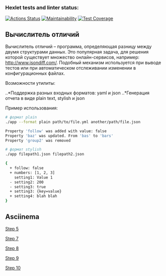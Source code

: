 ### Hexlet tests and linter status:
[![Actions Status](https://github.com/d1z3d/java-project-71/actions/workflows/hexlet-check.yml/badge.svg)](https://github.com/d1z3d/java-project-71/actions) [![Maintainability](https://api.codeclimate.com/v1/badges/b536ef390e1bc0752161/maintainability)](https://codeclimate.com/github/d1z3d/java-project-71/maintainability) [![Test Coverage](https://api.codeclimate.com/v1/badges/b536ef390e1bc0752161/test_coverage)](https://codeclimate.com/github/d1z3d/java-project-71/test_coverage)



## Вычислитель отличий
Вычислитель отличий – программа, определяющая разницу между двумя структурами данных. Это популярная задача, для решения которой существует множество онлайн-сервисов, например: http://www.jsondiff.com/. Подобный механизм используется при выводе тестов или при автоматическом отслеживании изменении в конфигурационных файлах.

Возможности утилиты:

..*Поддержка разных входных форматов: yaml и json
..*Генерация отчета в виде plain text, stylish и json

Пример использования:

```bash
# формат plain
./app --format plain path/to/file.yml another/path/file.json

Property 'follow' was added with value: false
Property 'baz' was updated. From 'bas' to 'bars'
Property 'group2' was removed

# формат stylish
./app filepath1.json filepath2.json

{
  + follow: false
  + numbers: [1, 2, 3]
    setting1: Value 1
  - setting2: 200
  - setting3: true
  + setting3: {key=value}
  + setting4: blah blah
}
```

## Asciinema
[Step 5](https://asciinema.org/a/thPcphhGE1LrNDhfl2Zd5FdiC)

[Step 7](https://asciinema.org/a/ORJ4NflGQDOaVtRqqNXoIEeD3)

[Step 8](https://asciinema.org/a/aMhs0jmeHkeJGfRHoTdqK04fP)

[Step 9](https://asciinema.org/a/o4HhktbCLUo1PUjQi5d2nc9vn)

[Step 10](https://asciinema.org/a/ADVwojLVhjx34WBS4GXZfDYF9)
